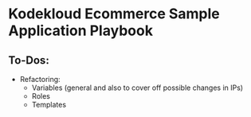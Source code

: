 # Kodekloud Ecommerce Sample Application Playbook

## To-Dos:
- Refactoring:
  - Variables (general and also to cover off possible changes in IPs)
  - Roles
  - Templates
